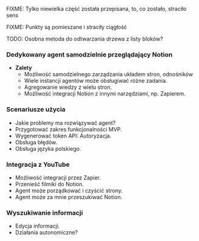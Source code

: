 FIXME: Tylko niewielka część została przepisana, to, co zostało, straciło sens

FIXME: Punkty są pomieszane i straciły ciągłość

TODO: Osobna metoda do odtwarzania drzewa z listy bloków?

### Dedykowany agent samodzielnie przeglądający Notion
- **Zalety**
  - Możliwość samodzielnego zarządzania układem stron, odnośników
  - Wiele instancji agentów może obsługiwać różne zadania.
  - Agregowanie wiedzy z wielu stron.
  - Możliwość integracji Notion z innymi narzędziami, np. Zapierem.

### Scenariusze użycia
- Jakie problemy ma rozwiązywać agent?
- Przygotować zakres funkcjonalności MVP.
- Wygenerować token API: Autoryzacja.
- Obsługa błędów.
- Obsługa języka polskiego.

### Integracja z YouTube
- Możliwość integracji przez Zapier.
- Przenieść filmiki do Notion.
- Agent może porządkować i czyścić strony.
- Agent może za mnie przeszukiwać Notion.

### Wyszukiwanie informacji
- Edycja informacji.
- Działania autonomiczne?